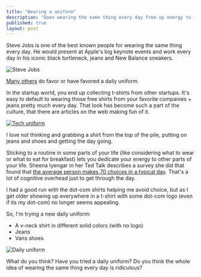 ```yaml
---
title: "Wearing a uniform"
description: "Does wearing the same thing every day free up energy to focus on what matters?"
published: true
layout: post
---
```

Steve Jobs is one of the best known people for wearing the same thing every day. He would present at Apple's big keynote events and work every day in his iconic black turtleneck, jeans and New Balance sneakers. 

![Steve Jobs](http://fast.customer.io/s/Steve-Jobs.jpg)

[Many others](http://www.forbes.com/pictures/efkk45klli/mark-zuckerberg/) do favor or have favored a daily uniform. 

In the startup world, you end up collecting t-shirts from other startups. It's easy to default to wearing those free shirts from your favorite companies + jeans pretty much every day. That look has become such a part of the culture, that there are articles on the web making fun of it.

[![Tech uniform](http://fast.customer.io/s/Tech-Uniform.png)](http://www.businessinsider.com/tech-uniform-2014-5)

I love not thinking and grabbing a shirt from the top of the pile, putting on jeans and shoes and getting the day going. 

Sticking to a routine in some parts of your life (like considering what to wear or what to eat for breakfast) lets you dedicate your energy to other parts of your life. Sheena Iyengar in her Ted Talk describes a survey she did that found that [the average person makes 70 choices in a typical day](http://www.ted.com/talks/sheena_iyengar_choosing_what_to_choose#t-80637). That's a lot of cognitive overhead just to get through the day.

I had a good run with the dot-com shirts helping me avoid choice, but as I get older showing up everywhere in a t-shirt with some dot-com logo (even if its my dot-com) no longer seems appealing. 

So, I'm trying a new daily uniform:

* A v-neck shirt in different solid colors (with no logo)
* Jeans
* Vans shoes

![Daily uniform](http://fast.customer.io/s/New-Uniform.jpg)

What do you think? Have you tried a daily uniform? Do you think the whole idea of wearing the same thing every day is ridiculous?





